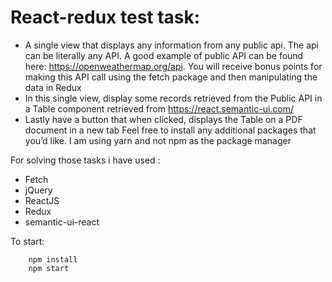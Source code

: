 # React-redux test task:

* A single view that displays any information from any public api. The api can be literally any API.
A good example of public API can be found here: https://openweathermap.org/api. You will receive bonus points for making this API call using the fetch package and then manipulating the data in Redux
* In this single view, display some records retrieved from the Public API in a Table component retrieved from https://react.semantic-ui.com/
* Lastly have a button that when clicked, displays the Table on a PDF document in a new tab
Feel free to install any additional packages that you’d like. I am using yarn and not npm as the package manager

For solving those tasks i have used :
* Fetch
* jQuery
* ReactJS
* Redux
* semantic-ui-react

To start:
```
    npm install
    npm start
```
